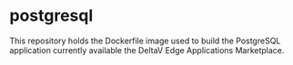 # postgresql
This repository holds the Dockerfile image used to build the PostgreSQL application currently available the DeltaV Edge Applications Marketplace.
